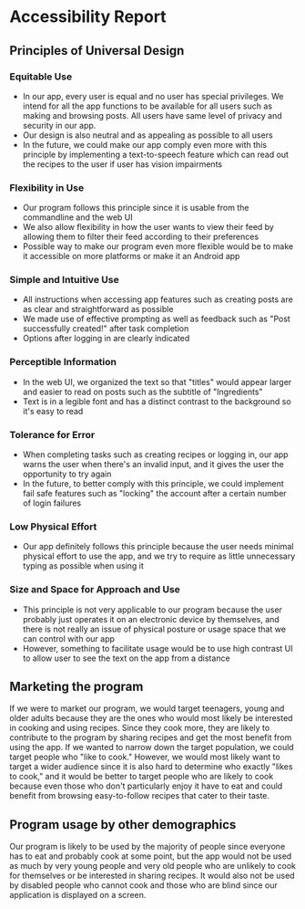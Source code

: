 # Accessibility Report

## Principles of Universal Design

### Equitable Use

* In our app, every user is equal and no user has special privileges. We intend for all the app functions to be available for all users such as making and browsing posts. All users have same level of privacy and security in our app.
* Our design is also neutral and as appealing as possible to all users
* In the future, we could make our app comply even more with this principle by implementing a text-to-speech feature which can read out the recipes to the user if user has vision impairments

### Flexibility in Use

* Our program follows this principle since it is usable from the commandline and the web UI
* We also allow flexibility in how the user wants to view their feed by allowing them to filter their feed according to their preferences
* Possible way to make our program even more flexible would be to make it accessible on more platforms or make it an Android app

### Simple and Intuitive Use

* All instructions when accessing app features such as creating posts are as clear and straightforward as possible
* We made use of effective prompting as well as feedback such as "Post successfully created!" after task completion
* Options after logging in are clearly indicated

### Perceptible Information

* In the web UI, we organized the text so that "titles" would appear larger and easier to read on posts such as the subtitle of "Ingredients"
* Text is in a legible font and has a distinct contrast to the background so it's easy to read

### Tolerance for Error

* When completing tasks such as creating recipes or logging in, our app warns the user when there's an invalid input, and it gives the user the opportunity to try again
* In the future, to better comply with this principle, we could implement fail safe features such as "locking" the account after a certain number of login failures

### Low Physical Effort

* Our app definitely follows this principle because the user needs minimal physical effort to use the app, and we try to require as little unnecessary typing as possible when using it

### Size and Space for Approach and Use

* This principle is not very applicable to our program because the user probably just operates it on an electronic device by themselves, and there is not really an issue of physical posture or usage space that we can control with our app
* However, something to facilitate usage would be to use high contrast UI to allow user to see the text on the app from a distance

## Marketing the program

If we were to market our program, we would target teenagers, young and older adults because they are the ones who would most likely be interested in cooking and using recipes. Since they cook more, they are likely to contribute to the program by sharing recipes and get the most benefit from using the app. If we wanted to narrow down the target population, we could target people who "like to cook." However, we would most likely want to target a wider audience since it is also hard to determine who exactly "likes to cook," and it would be better to target people who are likely to cook because even those who don't particularly enjoy it have to eat and could benefit from browsing easy-to-follow recipes that cater to their taste.

## Program usage by other demographics

Our program is likely to be used by the majority of people since everyone has to eat and probably cook at some point, but the app would not be used as much by very young people and very old people who are unlikely to cook for themselves or be interested in sharing recipes. It would also not be used by disabled people who cannot cook and those who are blind since our application is displayed on a screen.
